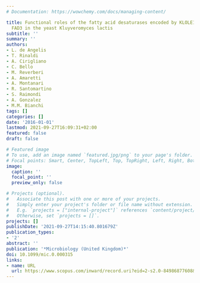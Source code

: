 ```yaml
---
# Documentation: https://wowchemy.com/docs/managing-content/

title: Functional roles of the fatty acid desaturases encoded by KLOLE1, FAD2 and
  FAD3 in the yeast Kluyveromyces lactis
subtitle: ''
summary: ''
authors:
- L. de Angelis
- T. Rinaldi
- A. Cirigliano
- C. Bello
- M. Reverberi
- A. Amaretti
- A. Montanari
- R. Santomartino
- S. Raimondi
- A. Gonzalez
- M.M. Bianchi
tags: []
categories: []
date: '2016-01-01'
lastmod: 2021-09-27T16:09:31+02:00
featured: false
draft: false

# Featured image
# To use, add an image named `featured.jpg/png` to your page's folder.
# Focal points: Smart, Center, TopLeft, Top, TopRight, Left, Right, BottomLeft, Bottom, BottomRight.
image:
  caption: ''
  focal_point: ''
  preview_only: false

# Projects (optional).
#   Associate this post with one or more of your projects.
#   Simply enter your project's folder or file name without extension.
#   E.g. `projects = ["internal-project"]` references `content/project/deep-learning/index.md`.
#   Otherwise, set `projects = []`.
projects: []
publishDate: '2021-09-27T14:15:40.801679Z'
publication_types:
- '2'
abstract: ''
publication: '*Microbiology (United Kingdom)*'
doi: 10.1099/mic.0.000315
links:
- name: URL
  url: https://www.scopus.com/inward/record.uri?eid=2-s2.0-84986877608&doi=10.1099%2fmic.0.000315&partnerID=40&md5=4efd8c0af034bbf7dda86856ab797f28
---
```

